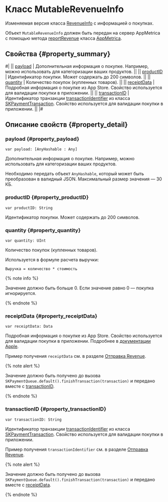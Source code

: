 # Класс MutableRevenueInfo

Изменяемая версия класса [RevenueInfo](RevenueInfo.md) с информацией о покупках.

Объект `MutableRevenueInfo` должен быть передан на сервер AppMetrica с помощью метода [reportRevenue](AppMetrica.md#method_reportRevenue) класса [AppMetrica](AppMetrica.md).

## Свойства {#property_summary}

#|
|| [payload](#property_productID) | Дополнительная информация о покупке. Например, можно использовать для категоризации ваших продуктов. ||
|| [productID](#property_productID) | Идентификатор покупки. Может содержать до 200 символов. ||
|| [quantity](#property_quantity) | Количество покупок (купленных товаров). ||
|| [receiptData](#property_receiptData) | Подробная информация о покупке из App Store. Свойство используется для валидации покупки в приложении. ||
|| [transactionID](#property_transactionID) | Идентификатор транзакции [transactionIdentifier](https://developer.apple.com/documentation/storekit/skpaymenttransaction/1411288-transactionidentifier) из класса [SKPaymentTransaction](https://developer.apple.com/documentation/storekit/skpaymenttransaction). Свойство используется для валидации покупки в приложении. ||
|#

## Описание свойств {#property_detail}

### payload {#property_payload}

`var payload: [AnyHashable : Any]`

Дополнительная информация о покупке. Например, можно использовать для категоризации ваших продуктов.

Необходимо передать объект `AnyHashable`, который может быть преобразован в валидный JSON. Максимальный размер значения — 30 КБ.

### productID {#property_productID}

`var productID: String`

Идентификатор покупки. Может содержать до 200 символов.

### quantity {#property_quantity}

`var quantity: UInt`

Количество покупок (купленных товаров).

Используется в формуле расчета выручки:

```
Выручка = количество * стоимость
```

{% note info %}

Значение должно быть больше 0. Если значение равно 0 — покупка игнорируется.

{% endnote %}

### receiptData {#property_receiptData}

`var receiptData: Data`

Подробная информация о покупке из App Store. Свойство используется для валидации покупки в приложении. Подробнее в [документации Apple](https://developer.apple.com/library/content/releasenotes/General/ValidateAppStoreReceipt/Chapters/ValidateRemotely.html).

Пример получения `receiptData` см. в разделе [Отправка Revenue](../ios-operations.md#send-revenue).

{% note alert %}

Значение должно быть получено до вызова `SKPaymentQueue.default().finishTransaction(transaction)` и передано вместе с [transactionID](#property_transactionID).

{% endnote %}

### transactionID {#property_transactionID}

`var transactionID: String`

Идентификатор транзакции [transactionIdentifier](https://developer.apple.com/documentation/storekit/skpaymenttransaction/1411288-transactionidentifier) из класса [SKPaymentTransaction](https://developer.apple.com/documentation/storekit/skpaymenttransaction). Свойство используется для валидации покупки в приложении.

Пример получения `transactionIdentifier` см. в разделе [Отправка Revenue](../ios-operations.md#send-revenue).

{% note alert %}

Значение должно быть получено до вызова `SKPaymentQueue.default().finishTransaction(transaction)` и передано вместе с [receiptData](#property_receiptData).

{% endnote %}
